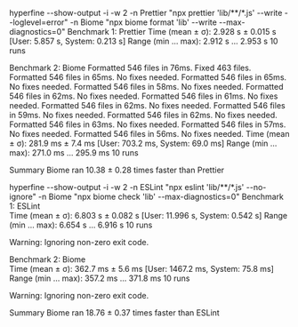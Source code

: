 hyperfine  --show-output -i -w 2 -n Prettier "npx prettier 'lib/**/*.js'  --write --loglevel=error" -n Biome "npx biome format  'lib'  --write --max-diagnostics=0"
Benchmark 1: Prettier
  Time (mean ± σ):      2.928 s ±  0.015 s    [User: 5.857 s, System: 0.213 s]
  Range (min … max):    2.912 s …  2.953 s    10 runs
 
Benchmark 2: Biome
Formatted 546 files in 76ms. Fixed 463 files.
Formatted 546 files in 65ms. No fixes needed.
Formatted 546 files in 65ms. No fixes needed.
Formatted 546 files in 58ms. No fixes needed.
Formatted 546 files in 62ms. No fixes needed.
Formatted 546 files in 61ms. No fixes needed.
Formatted 546 files in 62ms. No fixes needed.
Formatted 546 files in 59ms. No fixes needed.
Formatted 546 files in 62ms. No fixes needed.
Formatted 546 files in 63ms. No fixes needed.
Formatted 546 files in 57ms. No fixes needed.
Formatted 546 files in 56ms. No fixes needed.
  Time (mean ± σ):     281.9 ms ±   7.4 ms    [User: 703.2 ms, System: 69.0 ms]
  Range (min … max):   271.0 ms … 295.9 ms    10 runs
 
Summary
  Biome ran
   10.38 ± 0.28 times faster than Prettier






   hyperfine  --show-output -i -w 2 -n ESLint "npx eslint 'lib/**/*.js'  --no-ignore" -n Biome "npx biome check 'lib' --max-diagnostics=0"
Benchmark 1: ESLint  
Time (mean ± σ):      6.803 s ±  0.082 s    [User: 11.996 s, System: 0.542 s]
  Range (min … max):    6.654 s …  6.916 s    10 runs
 
  Warning: Ignoring non-zero exit code.
 
Benchmark 2: Biome  
Time (mean ± σ):     362.7 ms ±   5.6 ms    [User: 1467.2 ms, System: 75.8 ms]
  Range (min … max):   357.2 ms … 371.8 ms    10 runs
 
  Warning: Ignoring non-zero exit code.
 
Summary
  Biome ran
   18.76 ± 0.37 times faster than ESLint
